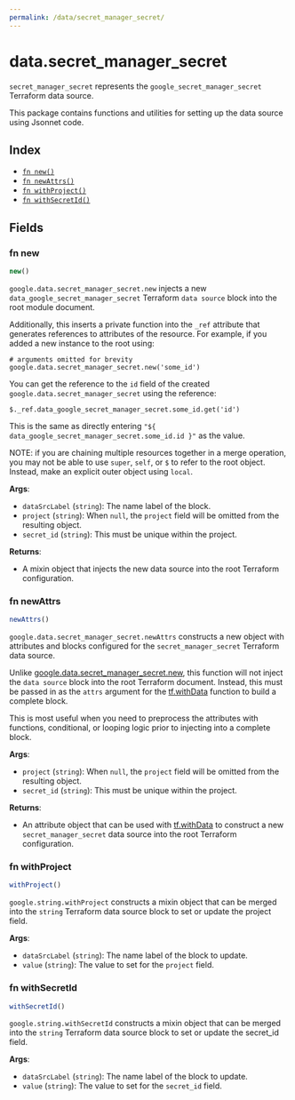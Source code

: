 ```yaml
---
permalink: /data/secret_manager_secret/
---
```


# data.secret_manager_secret

`secret_manager_secret` represents the `google_secret_manager_secret` Terraform data source.



This package contains functions and utilities for setting up the data source using Jsonnet code.


## Index

* [`fn new()`](#fn-new)
* [`fn newAttrs()`](#fn-newattrs)
* [`fn withProject()`](#fn-withproject)
* [`fn withSecretId()`](#fn-withsecretid)

## Fields

### fn new

```ts
new()
```


`google.data.secret_manager_secret.new` injects a new `data_google_secret_manager_secret` Terraform `data source`
block into the root module document.

Additionally, this inserts a private function into the `_ref` attribute that generates references to attributes of the
resource. For example, if you added a new instance to the root using:

    # arguments omitted for brevity
    google.data.secret_manager_secret.new('some_id')

You can get the reference to the `id` field of the created `google.data.secret_manager_secret` using the reference:

    $._ref.data_google_secret_manager_secret.some_id.get('id')

This is the same as directly entering `"${ data_google_secret_manager_secret.some_id.id }"` as the value.

NOTE: if you are chaining multiple resources together in a merge operation, you may not be able to use `super`, `self`,
or `$` to refer to the root object. Instead, make an explicit outer object using `local`.

**Args**:
  - `dataSrcLabel` (`string`): The name label of the block.
  - `project` (`string`):  When `null`, the `project` field will be omitted from the resulting object.
  - `secret_id` (`string`): This must be unique within the project.

**Returns**:
- A mixin object that injects the new data source into the root Terraform configuration.


### fn newAttrs

```ts
newAttrs()
```


`google.data.secret_manager_secret.newAttrs` constructs a new object with attributes and blocks configured for the `secret_manager_secret`
Terraform data source.

Unlike [google.data.secret_manager_secret.new](#fn-secret_manager_secretnew), this function will not inject the `data source`
block into the root Terraform document. Instead, this must be passed in as the `attrs` argument for the
[tf.withData](https://github.com/tf-libsonnet/core/tree/main/docs#fn-withdata) function to build a complete block.

This is most useful when you need to preprocess the attributes with functions, conditional, or looping logic prior to
injecting into a complete block.

**Args**:
  - `project` (`string`):  When `null`, the `project` field will be omitted from the resulting object.
  - `secret_id` (`string`): This must be unique within the project.

**Returns**:
  - An attribute object that can be used with [tf.withData](https://github.com/tf-libsonnet/core/tree/main/docs#fn-withdata) to construct a new `secret_manager_secret` data source into the root Terraform configuration.


### fn withProject

```ts
withProject()
```

`google.string.withProject` constructs a mixin object that can be merged into the `string`
Terraform data source block to set or update the project field.



**Args**:
  - `dataSrcLabel` (`string`): The name label of the block to update.
  - `value` (`string`): The value to set for the `project` field.


### fn withSecretId

```ts
withSecretId()
```

`google.string.withSecretId` constructs a mixin object that can be merged into the `string`
Terraform data source block to set or update the secret_id field.



**Args**:
  - `dataSrcLabel` (`string`): The name label of the block to update.
  - `value` (`string`): The value to set for the `secret_id` field.
